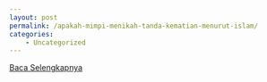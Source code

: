 ```yaml
---
layout: post
permalink: /apakah-mimpi-menikah-tanda-kematian-menurut-islam/
categories:
    - Uncategorized
---
```


[Baca Selengkapnya](/07)